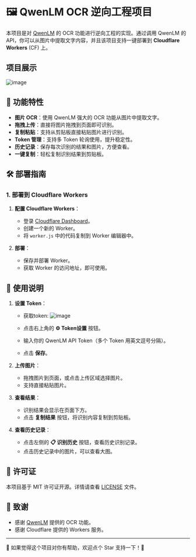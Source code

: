# 🖼️ QwenLM OCR 逆向工程项目

本项目是对 [QwenLM](https://chat.qwenlm.ai/) 的 OCR 功能进行逆向工程的实现。通过调用 QwenLM 的 API，你可以从图片中提取文字内容，并且该项目支持一键部署到 **Cloudflare Workers** (CF) 上。
## 项目展示
![image](https://github.com/user-attachments/assets/0805489b-b5b2-454b-a46d-31c005113ca6)

## 🚀 功能特性

- **图片 OCR**：使用 QwenLM 强大的 OCR 功能从图片中提取文字。
- **拖拽上传**：直接将图片拖拽到页面即可识别。
- **复制粘贴**：支持从剪贴板直接粘贴图片进行识别。
- **Token 管理**：支持多 Token 轮询使用，提升稳定性。
- **历史记录**：保存每次识别的结果和图片，方便查看。
- **一键复制**：轻松复制识别结果到剪贴板。

## 🛠️ 部署指南

### 1. 部署到 Cloudflare Workers

1. **配置 Cloudflare Workers**：
   - 登录 [Cloudflare Dashboard](https://dash.cloudflare.com/)。
   - 创建一个新的 Worker。
   - 将 `worker.js` 中的代码复制到 Worker 编辑器中。

2. **部署**：
   - 保存并部署 Worker。
   - 获取 Worker 的访问地址，即可使用。


## 🧩 使用说明

1. **设置 Token**：
   - 获取token:
     ![image](https://github.com/user-attachments/assets/125f702e-856b-4a11-b5da-8df654ac8b7e)

   - 点击右上角的 **⚙️ Token设置** 按钮。
   - 输入你的 QwenLM API Token（多个 Token 用英文逗号分隔）。
   - 点击 **保存**。

3. **上传图片**：
   - 拖拽图片到页面，或点击上传区域选择图片。
   - 支持直接粘贴图片。

4. **查看结果**：
   - 识别结果会显示在页面下方。
   - 点击 **复制结果** 按钮，将识别内容复制到剪贴板。

5. **查看历史记录**：
   - 点击左侧的 **📋 识别历史** 按钮，查看历史识别记录。
   - 点击历史记录中的图片，可以查看大图。



## 📜 许可证

本项目基于 MIT 许可证开源。详情请查看 [LICENSE](LICENSE) 文件。

## 🙏 致谢

- 感谢 [QwenLM](https://chat.qwenlm.ai/) 提供的 OCR 功能。
- 感谢 Cloudflare 提供的 Workers 服务。


---

🌟 如果觉得这个项目对你有帮助，欢迎点个 Star 支持一下！🌟
